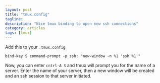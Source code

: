 ```yaml
---
layout: post
title: "tmux.config"
tagline: 
description: "Nice tmux binding to open new ssh connections"
category: articles
tags: [tmux]
---
```


Add this to your `.tmux.config`

    bind-key S command-prompt -p ssh: "new-window -n %1 'ssh %1'"

Now, you can enter `cntrl-A S` and tmux will prompt you for the name of a server. Enter the name of your server, then a new window will be created and an ssh session to that server initiated.
